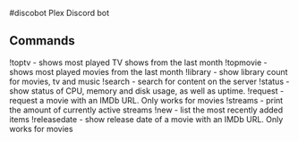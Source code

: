 #discobot
Plex Discord bot

## Commands
!toptv - shows most played TV shows from the last month
!topmovie - shows most played movies from the last month
!library - show library count for movies, tv and music
!search - search for content on the server
!status - show status of CPU, memory and disk usage, as well as uptime.
!request - request a movie with an IMDb URL. Only works for movies
!streams - print the amount of currently active streams
!new - list the most recently added items
!releasedate - show release date of a movie with an IMDb URL. Only works for movies

